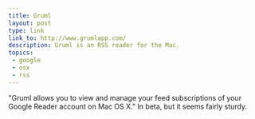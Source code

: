 ```yaml
---
title: Gruml
layout: post
type: link
link_to: http://www.grumlapp.com/
description: Gruml is an RSS reader for the Mac.
topics:
 - google
 - osx
 - rss
---
```

"Gruml allows you to view and manage your feed subscriptions of your Google Reader account on Mac OS X." In beta, but it seems fairly sturdy.
